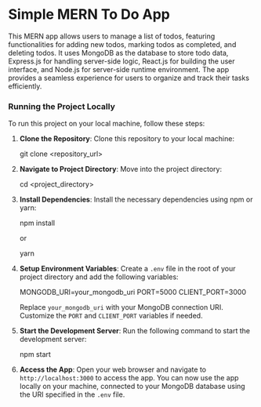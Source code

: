 <h1>Simple MERN To Do App</h1>
<p>This MERN app allows users to manage a list of todos, featuring functionalities for adding new todos, marking todos as completed, and deleting todos. It uses MongoDB as the database to store todo data, Express.js for handling server-side logic, React.js for building the user interface, and Node.js for server-side runtime environment. The app provides a seamless experience for users to organize and track their tasks efficiently.</p>
<h3>Running the Project Locally</h3>
  <p>To run this project on your local machine, follow these steps:

1. <b>Clone the Repository</b>: Clone this repository to your local machine:

    git clone <repository_url>

2. <b>Navigate to Project Directory</b>: Move into the project directory:

    cd <project_directory>

3. <b>Install Dependencies</b>: Install the necessary dependencies using npm or yarn:

    npm install

    or

    yarn

4. <b>Setup Environment Variables</b>: Create a `.env` file in the root of your project directory and add the following variables:

    MONGODB_URI=your_mongodb_uri
    PORT=5000
    CLIENT_PORT=3000

    Replace `your_mongodb_uri` with your MongoDB connection URI. Customize the `PORT` and `CLIENT_PORT` variables if needed.

5. <b>Start the Development Server</b>: Run the following command to start the development server:

    npm start

6. <b>Access the App</b>: Open your web browser and navigate to `http://localhost:3000` to access the app. You can now use the app locally on your machine, connected to your MongoDB database using the URI specified in the `.env` file.
</p>